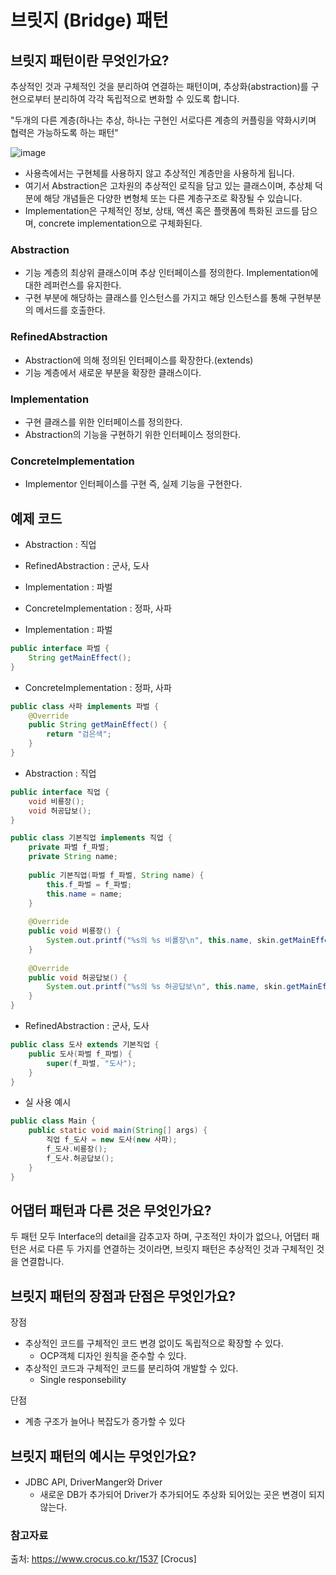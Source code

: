# 브릿지 (Bridge) 패턴

## 브릿지 패턴이란 무엇인가요?

추상적인 것과 구체적인 것을 분리하여 연결하는 패턴이며, 추상화(abstraction)를 구현으로부터 분리하여 각각 독립적으로 변화할 수 있도록 합니다.

"두개의 다른 계층(하나는 추상, 하나는 구현인 서로다른 계층의 커플링을 약화시키며 협력은 가능하도록 하는 패턴"

![image](https://user-images.githubusercontent.com/50647845/167752464-fe8148db-cbdd-41ca-8b0a-7d4c5d1d36dc.png)

- 사용측에서는 구현체를 사용하지 않고 추상적인 계층만을 사용하게 됩니다.  
- 여기서 Abstraction은 고차원의 추상적인 로직을 담고 있는 클래스이며, 추상체 덕분에 해당 개념들은 다양한 변형체 또는 다른 계층구조로 확장될 수 있습니다.  
- Implementation은 구체적인 정보, 상태, 액션 혹은 플랫폼에 특화된 코드를 담으며, concrete implementation으로 구체화된다.

### Abstraction

- 기능 계층의 최상위 클래스이며 추상 인터페이스를 정의한다. Implementation에 대한 레퍼런스를 유지한다.
- 구현 부분에 해당하는 클래스를 인스턴스를 가지고 해당 인스턴스를 통해 구현부분의 메서드를 호출한다.

### RefinedAbstraction

- Abstraction에 의해 정의된 인터페이스를 확장한다.(extends)
- 기능 계층에서 새로운 부분을 확장한 클래스이다.

### Implementation

- 구현 클래스를 위한 인터페이스를 정의한다.
- Abstraction의 기능을 구현하기 위한 인터페이스 정의한다.

### ConcreteImplementation

- Implementor 인터페이스를 구현 즉, 실제 기능을 구현한다.

## 예제 코드

- Abstraction : 직업
- RefinedAbstraction : 군사, 도사
- Implementation : 파벌
- ConcreteImplementation : 정파, 사파

- Implementation : 파벌
```java
public interface 파벌 {
    String getMainEffect();
}
```

- ConcreteImplementation : 정파, 사파
```java
public class 사파 implements 파벌 {
    @Override
    public String getMainEffect() {
        return "검은색";
    }
}
```

- Abstraction : 직업
```java
public interface 직업 {
    void 비룡장();
    void 허공답보();
}
```

```java
public class 기본직업 implements 직업 {
    private 파벌 f_파벌;
    private String name;
    
    public 기본직업(파벌 f_파벌, String name) {
        this.f_파벌 = f_파벌;
        this.name = name;
    }
    
    @Override
    public void 비룡장() {
        System.out.printf("%s의 %s 비룔장\n", this.name, skin.getMainEffect());
    }
    
    @Override
    public void 허공답보() {
        System.out.printf("%s의 %s 허공답보\n", this.name, skin.getMainEffect());
    }
}
```

- RefinedAbstraction : 군사, 도사
```java
public class 도사 extends 기본직업 {
    public 도사(파벌 f_파벌) {
        super(f_파벌, "도사");
    }
}
```

- 실 사용 예시
```java
public class Main {
    public static void main(String[] args) {
        직업 f_도사 = new 도사(new 사파);
        f_도사.비룡장();
        f_도사.허공답보();
    }
}
```

## 어댑터 패턴과 다른 것은 무엇인가요?

두 패턴 모두 Interface의 detail을 감추고자 하며, 구조적인 차이가 없으나, 어댑터 패턴은 서로 다른 두 가지를 연결하는 것이라면, 브릿지 패턴은 추상적인 것과 구체적인 것을 연결합니다.

## 브릿지 패턴의 장점과 단점은 무엇인가요?

장점

- 추상적인 코드를 구체적인 코드 변경 없이도 독립적으로 확장할 수 있다.
    - OCP객체 디자인 원칙을 준수할 수 있다.
- 추상적인 코드과 구체적인 코드를 분리하여 개발할 수 있다.
    - Single responsebility

단점

- 계층 구조가 늘어나 복잡도가 증가할 수 있다

## 브릿지 패턴의 예시는 무엇인가요?

- JDBC API, DriverManger와 Driver
  - 새로운 DB가 추가되어 Driver가 추가되어도 추상화 되어있는 곳은 변경이 되지 않는다.

### 참고자료

출처: https://www.crocus.co.kr/1537 [Crocus]
